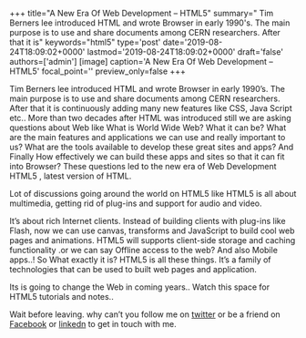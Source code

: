 +++
title="A New Era Of Web Development – HTML5"
summary=" Tim Berners lee introduced HTML and wrote Browser in early 1990's. The main purpose is to use and share documents among CERN researchers. After that it is"
keywords="html5"
type='post'
date='2019-08-24T18:09:02+0000'
lastmod='2019-08-24T18:09:02+0000'
draft='false'
authors=['admin']
[image]
caption='A New Era Of Web Development – HTML5'
focal_point=''
preview_only=false
+++

 Tim Berners lee introduced HTML and wrote Browser in early 1990’s. The main purpose is to use and share documents among CERN researchers. 
After that it is continuously adding many new features like CSS, Java Script etc..
More than two decades after HTML was introduced still we are asking questions about Web like
What is World Wide Web?
What it can be?
What are the main features and applications we can use and really important to us?
What are the tools available to develop these great sites and apps? And Finally
How effectively we can build these apps and sites so that it can fit into Browser?
These questions led to the new era of Web Development HTML5 , latest version of HTML.

Lot of discussions going around the world on HTML5 like
HTML5 is all about multimedia, getting rid of plug-ins and  support for audio and video.

 
It’s about rich Internet clients. Instead of building clients with plug-ins like Flash, now we can use canvas, transforms and JavaScript to build cool web pages and animations.
HTML5 will supports client-side storage and caching functionality .or we can say Offline access to the web?
And also Mobile apps..!
So What exactly it is?
HTML5 is all these things. It’s a family of technologies that can be used to built web pages and application.

Its is going to change the Web in coming years..
 Watch this space for HTML5 tutorials and notes..








Wait before leaving.
why can’t you follow me on <a href="https://twitter.com/arungudelli" target="_blank" rel="noopener">twitter</a> or be a friend on <a href="https://www.facebook.com/gudelliArun" target="_blank" rel="noopener">Facebook</a> or  <a href="https://www.linkedin.com/in/arungudelli/" target="_blank" rel="noopener">linkedn</a> to get in touch with me.









